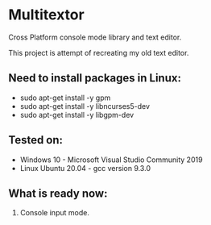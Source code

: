 # Multitextor
Cross Platform console mode library and text editor.

This project is attempt of recreating my old text editor.

## Need to install packages in Linux:
 - sudo apt-get install -y gpm
 - sudo apt-get install -y libncurses5-dev
 - sudo apt-get install -y libgpm-dev
 
## Tested on:
 - Windows 10 - Microsoft Visual Studio Community 2019
 - Linux Ubuntu 20.04 - gcc version 9.3.0

## What is ready now:
1. Console input mode.